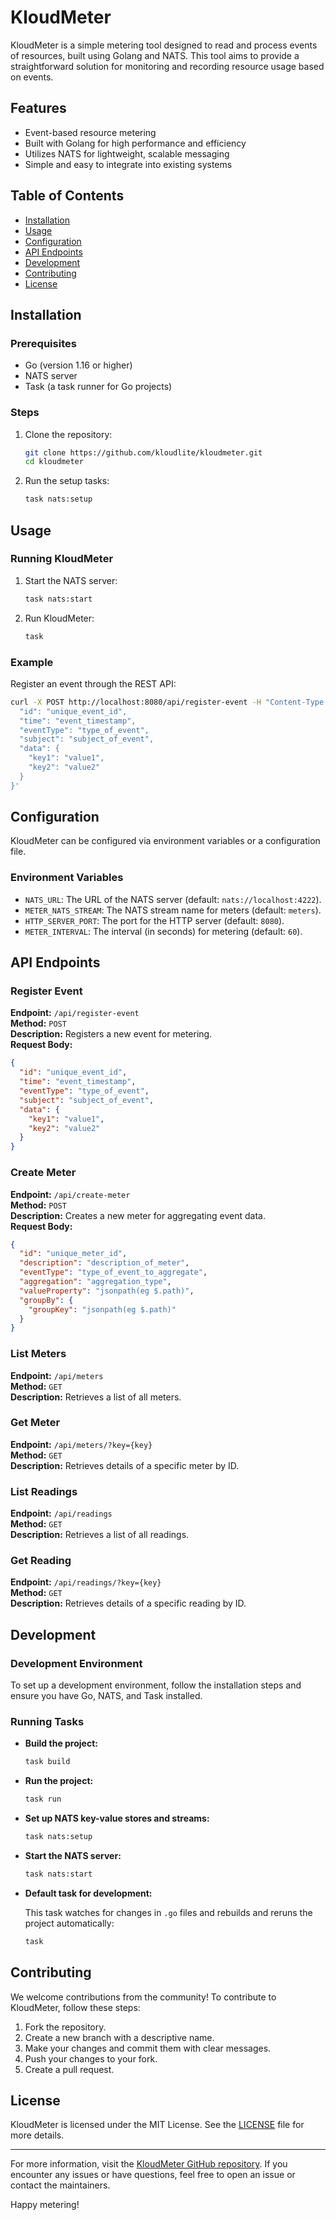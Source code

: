 # KloudMeter

KloudMeter is a simple metering tool designed to read and process events of resources, built using Golang and NATS. This tool aims to provide a straightforward solution for monitoring and recording resource usage based on events.

## Features

- Event-based resource metering
- Built with Golang for high performance and efficiency
- Utilizes NATS for lightweight, scalable messaging
- Simple and easy to integrate into existing systems

## Table of Contents

- [Installation](#installation)
- [Usage](#usage)
- [Configuration](#configuration)
- [API Endpoints](#api-endpoints)
- [Development](#development)
- [Contributing](#contributing)
- [License](#license)

## Installation

### Prerequisites

- Go (version 1.16 or higher)
- NATS server
- Task (a task runner for Go projects)

### Steps

1. Clone the repository:

    ```bash
    git clone https://github.com/kloudlite/kloudmeter.git
    cd kloudmeter
    ```

2. Run the setup tasks:

    ```bash
    task nats:setup
    ```

## Usage

### Running KloudMeter

1. Start the NATS server:

    ```bash
    task nats:start
    ```

2. Run KloudMeter:

    ```bash
    task
    ```

### Example

Register an event through the REST API:

```bash
curl -X POST http://localhost:8080/api/register-event -H "Content-Type: application/json" -d '{
  "id": "unique_event_id",
  "time": "event_timestamp",
  "eventType": "type_of_event",
  "subject": "subject_of_event",
  "data": {
    "key1": "value1",
    "key2": "value2"
  }
}'
```

## Configuration

KloudMeter can be configured via environment variables or a configuration file.

### Environment Variables

- `NATS_URL`: The URL of the NATS server (default: `nats://localhost:4222`).
- `METER_NATS_STREAM`: The NATS stream name for meters (default: `meters`).
- `HTTP_SERVER_PORT`: The port for the HTTP server (default: `8080`).
- `METER_INTERVAL`: The interval (in seconds) for metering (default: `60`).

## API Endpoints

### Register Event

**Endpoint:** `/api/register-event`  
**Method:** `POST`  
**Description:** Registers a new event for metering.  
**Request Body:**

```json
{
  "id": "unique_event_id",
  "time": "event_timestamp",
  "eventType": "type_of_event",
  "subject": "subject_of_event",
  "data": {
    "key1": "value1",
    "key2": "value2"
  }
}
```

### Create Meter

**Endpoint:** `/api/create-meter`  
**Method:** `POST`  
**Description:** Creates a new meter for aggregating event data.  
**Request Body:**

```json
{
  "id": "unique_meter_id",
  "description": "description_of_meter",
  "eventType": "type_of_event_to_aggregate",
  "aggregation": "aggregation_type",
  "valueProperty": "jsonpath(eg $.path)",
  "groupBy": {
    "groupKey": "jsonpath(eg $.path)"
  }
}
```

### List Meters

**Endpoint:** `/api/meters`  
**Method:** `GET`  
**Description:** Retrieves a list of all meters.

### Get Meter

**Endpoint:** `/api/meters/?key={key}`  
**Method:** `GET`  
**Description:** Retrieves details of a specific meter by ID.

### List Readings

**Endpoint:** `/api/readings`  
**Method:** `GET`  
**Description:** Retrieves a list of all readings.

### Get Reading

**Endpoint:** `/api/readings/?key={key}`  
**Method:** `GET`  
**Description:** Retrieves details of a specific reading by ID.

## Development

### Development Environment

To set up a development environment, follow the installation steps and ensure you have Go, NATS, and Task installed.

### Running Tasks

- **Build the project:**

    ```bash
    task build
    ```

- **Run the project:**

    ```bash
    task run
    ```

- **Set up NATS key-value stores and streams:**

    ```bash
    task nats:setup
    ```

- **Start the NATS server:**

    ```bash
    task nats:start
    ```

- **Default task for development:**

    This task watches for changes in `.go` files and rebuilds and reruns the project automatically:

    ```bash
    task
    ```

## Contributing

We welcome contributions from the community! To contribute to KloudMeter, follow these steps:

1. Fork the repository.
2. Create a new branch with a descriptive name.
3. Make your changes and commit them with clear messages.
4. Push your changes to your fork.
5. Create a pull request.

## License

KloudMeter is licensed under the MIT License. See the [LICENSE](LICENSE) file for more details.

---

For more information, visit the [KloudMeter GitHub repository](https://github.com/kloudlite/kloudmeter). If you encounter any issues or have questions, feel free to open an issue or contact the maintainers.

Happy metering!
